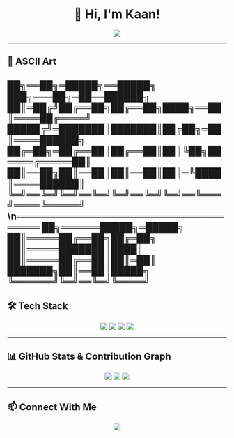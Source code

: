 <!-- Profil Başlığı -->
<h1 align="center">👋 Hi, I'm Kaan! </h1>
<p align="center">
  <img src="https://readme-typing-svg.herokuapp.com?color=%2336BCF7&size=24&center=true&vCenter=true&lines=Electrical+%26+Electronics+Engineer;Game+Developer;Android+App+Developer;Arduino+%26+Tech+Enthusiast" />
</p>

---

## 🎨 ASCII Art

██╗══██╗═█████╗══█████╗ ███╗═══██╗═██══██████╗
██║═██╔╝██╔══██╗██╔══██╗████╗══██║════██╔════╝
█████╔╝═███████║███████║██╔██╗═██║════██████╗
██╔═██╗═██╔══██║██╔══██║██║╚██╗██════╔═════██║
██║══██╗██║══██║██║══██║██║═╚████║════██████║
╚═╝══╚═╝╚═╝══╚═╝╚═╝══╚═╝╚═╝══╚═══╝════╚═════╝
\n═════════════════════════════════════
██╗══════█████╗═█████╗ 
██║═════██╔══██╗██╔═██╗
██║═════███████║████║
██║═════██╔══██║██║═██║
███████╗██║══██║█████╗ 
╚══════╝╚═╝══╚═╝╚════╝
---

## 🛠️ Tech Stack
<p align="center">
  <img src="https://img.shields.io/badge/Java-ED8B00?style=for-the-badge&logo=java&logoColor=white" />
  <img src="https://img.shields.io/badge/Python-3776AB?style=for-the-badge&logo=python&logoColor=white" />
  <img src="https://img.shields.io/badge/C-A8B9CC?style=for-the-badge&logo=c&logoColor=white" />
  <img src="https://img.shields.io/badge/GDScript-478CBF?style=for-the-badge&logo=godot-engine&logoColor=white" />
</p>

---

## 📊 GitHub Stats & Contribution Graph
<p align="center">
  <img src="https://github-readme-stats.vercel.app/api?username=KaanAlper&show_icons=true&theme=radical" />
  <img src="https://github-readme-streak-stats.herokuapp.com/?user=KaanAlper&theme=radical" />
  <img src="https://github-readme-activity-graph.cyclic.app/graph?username=KaanAlper&theme=github-dark&hide_border=true" />
</p>

---

## 📫 Connect With Me
<p align="center">
  <a href="https://anilist.co/user/KaanAlper/">
    <img src="https://img.shields.io/badge/AniList-02A9FF?style=for-the-badge&logo=anilist&logoColor=white" />
  </a>
</p>

